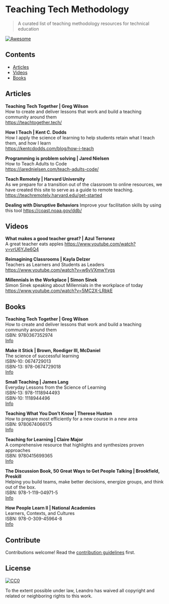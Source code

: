 # Teaching Tech Methodology 

> A curated list of teaching methodology resources for technical education 

[![Awesome](https://awesome.re/badge.svg)](https://awesome.re)



## Contents

- [Articles](#Articles)
- [Videos](#Videos)
- [Books](#Books)



## Articles  

**Teaching Tech Together | Greg Wilson**  
How to create and deliver lessons that work and build a teaching community around them  
https://teachtogether.tech/  

**How I Teach | Kent C. Dodds**  
How I apply the science of learning to help students retain what I teach them, and how I learn  
https://kentcdodds.com/blog/how-i-teach  

**Programming is problem solving | Jared Nielsen**  
How to Teach Adults to Code  
https://jarednielsen.com/teach-adults-code/  


**Teach Remotely | Harvard University**  
As we prepare for a transition out of the classroom to online resources, we have created this site to serve as a guide to remote teaching.
https://teachremotely.harvard.edu/get-started  


**Dealing with Disruptive Behaviors**
Improve your facilitation skills by using this tool
https://coast.noaa.gov/ddb/


## Videos

**What makes a good teacher great? | Azul Terronez**  
A great teacher eats apples 
https://www.youtube.com/watch?v=vrU6YJle6Q4 

**Reimagining Classrooms | Kayla Delzer**  
Teachers as Learners and Students as Leaders   
https://www.youtube.com/watch?v=w6vVXmwYvgs

**Millennials in the Workplace | Simon Sinek**  
Simon Sinek speaking about Millennials in the workplace of today  
https://www.youtube.com/watch?v=5MC2X-LRbkE  


## Books

**Teaching Tech Together | Greg Wilson**  
How to create and deliver lessons that work and build a teaching community around them  
ISBN: 9780367352974  
[Info](https://www.routledge.com/Teaching-Tech-Together-How-to-Make-Your-Lessons-Work-and-Build-a-Teaching/Wilson/p/book/9780367352974?utm_source=crcpress.com&utm_medium=referral)  


**Make it Stick | Brown, Roediger III, McDaniel**  
The science of successful learning  
ISBN-10: 0674729013  
ISBN-13: 978-0674729018  
[Info](https://makeitstick.net/)  

**Small Teaching | James Lang**  
Everyday Lessons from the Science of Learning  
ISBN-13: 978-1118944493  
ISBN-10: 1118944496  
[Info](http://www.jamesmlang.com/p/small-teaching.html)  

**Teaching What You Don’t Know | Therese Huston**  
How to prepare most efficiently for a new course in a new area  
ISBN: 9780674066175  
[Info](https://www.hup.harvard.edu/catalog.php?isbn=9780674066175)  

**Teaching for Learning | Claire Major**   
A comprehensive resource that highlights and synthesizes proven approaches  
ISBN: 9780415699365  
[Info](https://clairemajor.net/#writing)  

**The Discussion Book, 50 Great Ways to Get People Talking | Brookfield, Preskill**  
Helping you build teams, make better decisions, energize groups, and think out of the box.  
ISBN: 978-1-119-04971-5  
[Info](https://www.wiley.com/en-us/The+Discussion+Book%3A+50+Great+Ways+to+Get+People+Talking-p-9781119049715)

**How People Learn II | National Academies**  
Learners, Contexts, and Cultures  
ISBN: 978-0-309-45964-8  
[Info](https://www.nap.edu/catalog/24783/how-people-learn-ii-learners-contexts-and-cultures)


## Contribute

Contributions welcome! Read the [contribution guidelines](CONTRIBUTING.md) first.


## License

[![CC0](https://mirrors.creativecommons.org/presskit/buttons/88x31/svg/cc-zero.svg)](https://creativecommons.org/publicdomain/zero/1.0)

To the extent possible under law, Leandro has waived all copyright and
related or neighboring rights to this work.
